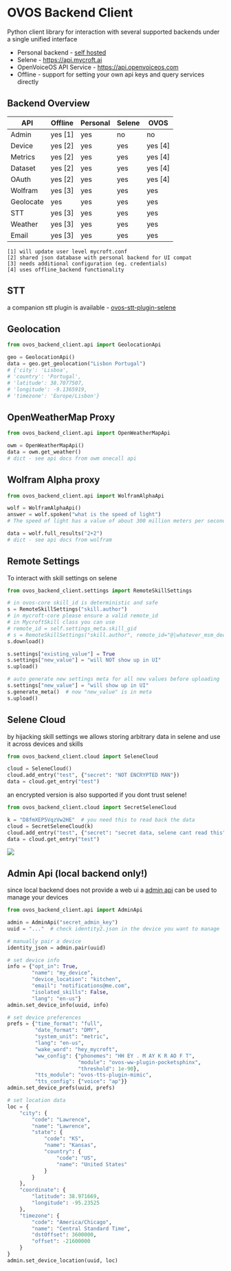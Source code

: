 # OVOS Backend Client

Python client library for interaction with several supported backends under a single unified interface

- Personal backend - [self hosted](https://github.com/OpenVoiceOS/OVOS-local-backend)
- Selene - https://api.mycroft.ai
- OpenVoiceOS API Service - https://api.openvoiceos.com
- Offline - support for setting your own api keys and query services directly

## Backend Overview

| API       | Offline | Personal | Selene | OVOS    | 
|-----------|---------|----------|--------|---------|
| Admin     | yes [1] | yes      | no     | no      | 
| Device    | yes [2] | yes      | yes    | yes [4] | 
| Metrics   | yes [2] | yes      | yes    | yes [4] | 
| Dataset   | yes [2] | yes      | yes    | yes [4] | 
| OAuth     | yes [2] | yes      | yes    | yes [4] |
| Wolfram   | yes [3] | yes      | yes    | yes     | 
| Geolocate | yes     | yes      | yes    | yes     |
| STT       | yes [3] | yes      | yes    | yes     | 
| Weather   | yes [3] | yes      | yes    | yes     | 
| Email     | yes [3] | yes      | yes    | yes     |

    [1] will update user level mycroft.conf
    [2] shared json database with personal backend for UI compat
    [3] needs additional configuration (eg. credentials)
    [4] uses offline_backend functionality


## STT

a companion stt plugin is available - [ovos-stt-plugin-selene](https://github.com/OpenVoiceOS/ovos-stt-plugin-selene)

## Geolocation

```python
from ovos_backend_client.api import GeolocationApi

geo = GeolocationApi()
data = geo.get_geolocation("Lisbon Portugal")
# {'city': 'Lisboa',
# 'country': 'Portugal', 
# 'latitude': 38.7077507, 
# 'longitude': -9.1365919, 
# 'timezone': 'Europe/Lisbon'}
```

## OpenWeatherMap Proxy

```python
from ovos_backend_client.api import OpenWeatherMapApi

owm = OpenWeatherMapApi()
data = owm.get_weather()
# dict - see api docs from owm onecall api
```

## Wolfram Alpha proxy

```python
from ovos_backend_client.api import WolframAlphaApi

wolf = WolframAlphaApi()
answer = wolf.spoken("what is the speed of light")
# The speed of light has a value of about 300 million meters per second

data = wolf.full_results("2+2")
# dict - see api docs from wolfram
```

## Remote Settings

To interact with skill settings on selene

```python
from ovos_backend_client.settings import RemoteSkillSettings

# in ovos-core skill_id is deterministic and safe
s = RemoteSkillSettings("skill.author")
# in mycroft-core please ensure a valid remote_id
# in MycroftSkill class you can use
# remote_id = self.settings_meta.skill_gid
# s = RemoteSkillSettings("skill.author", remote_id="@|whatever_msm_decided")
s.download()

s.settings["existing_value"] = True
s.settings["new_value"] = "will NOT show up in UI"
s.upload()

# auto generate new settings meta for all new values before uploading
s.settings["new_value"] = "will show up in UI"
s.generate_meta()  # now "new_value" is in meta
s.upload()


```

## Selene Cloud

by hijacking skill settings we allows storing arbitrary data in selene and use it across devices and skills

```python
from ovos_backend_client.cloud import SeleneCloud

cloud = SeleneCloud()
cloud.add_entry("test", {"secret": "NOT ENCRYPTED MAN"})
data = cloud.get_entry("test")
```

an encrypted version is also supported if you dont trust selene!

```python
from ovos_backend_client.cloud import SecretSeleneCloud

k = "D8fmXEP5VqzVw2HE"  # you need this to read back the data
cloud = SecretSeleneCloud(k)
cloud.add_entry("test", {"secret": "secret data, selene cant read this"})
data = cloud.get_entry("test")
```

![](https://matrix-client.matrix.org/_matrix/media/r0/download/matrix.org/SrqxZnxzRNSqJaydKGRQCFKo)

## Admin Api (local backend only!)

since local backend does not provide a web ui a [admin api](https://github.com/OpenVoiceOS/OVOS-local-backend#admin-api)
can be used to manage your devices

```python
from ovos_backend_client.api import AdminApi

admin = AdminApi("secret_admin_key")
uuid = "..."  # check identity2.json in the device you want to manage

# manually pair a device
identity_json = admin.pair(uuid)

# set device info
info = {"opt_in": True,
        "name": "my_device",
        "device_location": "kitchen",
        "email": "notifications@me.com",
        "isolated_skills": False,
        "lang": "en-us"}
admin.set_device_info(uuid, info)

# set device preferences
prefs = {"time_format": "full",
         "date_format": "DMY",
         "system_unit": "metric",
         "lang": "en-us",
         "wake_word": "hey_mycroft",
         "ww_config": {"phonemes": "HH EY . M AY K R AO F T",
                       "module": "ovos-ww-plugin-pocketsphinx",
                       "threshold": 1e-90},
         "tts_module": "ovos-tts-plugin-mimic",
         "tts_config": {"voice": "ap"}}
admin.set_device_prefs(uuid, prefs)

# set location data
loc = {
    "city": {
        "code": "Lawrence",
        "name": "Lawrence",
        "state": {
            "code": "KS",
            "name": "Kansas",
            "country": {
                "code": "US",
                "name": "United States"
            }
        }
    },
    "coordinate": {
        "latitude": 38.971669,
        "longitude": -95.23525
    },
    "timezone": {
        "code": "America/Chicago",
        "name": "Central Standard Time",
        "dstOffset": 3600000,
        "offset": -21600000
    }
}
admin.set_device_location(uuid, loc)
```


